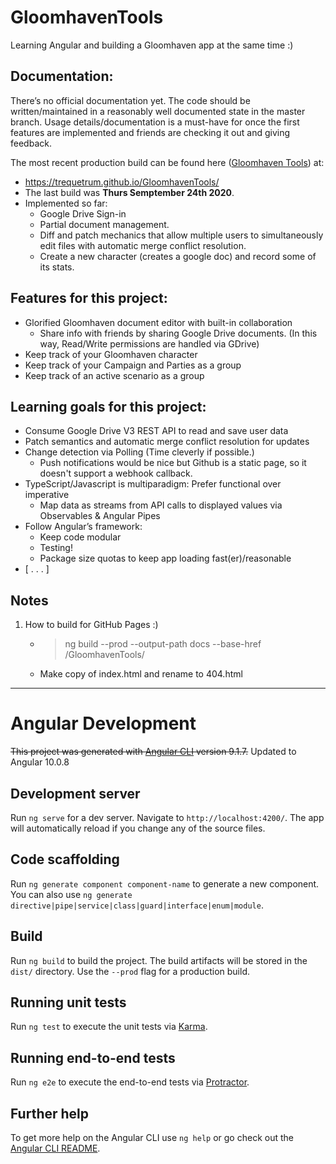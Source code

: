 # GloomhavenTools

Learning Angular and building a Gloomhaven app at the same time :)

## Documentation:

There’s no official documentation yet. The code should be written/maintained in a 
reasonably well documented state in the master branch. Usage details/documentation 
is a must-have for once the first features are implemented and friends are 
checking it out and giving feedback.

The most recent production build can be found here ([Gloomhaven Tools](https://trequetrum.github.io/GloomhavenTools/)) at: 
* https://trequetrum.github.io/GloomhavenTools/
* The last build was **Thurs Semptember 24th 2020**. 
* Implemented so far:
    * Google Drive Sign-in 
    * Partial document management.
    * Diff and patch mechanics that allow multiple users to simultaneously edit files with automatic merge conflict resolution. 
    * Create a new character (creates a google doc) and record some of its stats.

## Features for this project:
* Glorified Gloomhaven document editor with built-in collaboration
    * Share info with friends by sharing Google Drive documents. 
    (In this way, Read/Write permissions are handled via GDrive)
* Keep track of your Gloomhaven character
* Keep track of your Campaign and Parties as a group
* Keep track of an active scenario as a group

## Learning goals for this project:
* Consume Google Drive V3 REST API to read and save user data
* Patch semantics and automatic merge conflict resolution for updates
* Change detection via Polling (Time cleverly if possible.) 
    * Push notifications would be nice but Github is a static page, 
    so it doesn't support a webhook callback.
* TypeScript/Javascript is multiparadigm: Prefer functional 
    over imperative
    * Map data as streams from API calls to displayed values via 
        Observables & Angular Pipes 
* Follow Angular’s framework: 
    * Keep code modular
    * Testing!
    * Package size quotas to keep app loading fast(er)/reasonable
* [ . . . ]

## Notes
1. How to build for GitHub Pages :)
    * > ng build --prod --output-path docs --base-href /GloomhavenTools/
    * Make copy of index.html and rename to 404.html
    
--------------------------------------------------------------------------

# Angular Development

~~This project was generated with [Angular CLI](https://github.com/angular/angular-cli) version 9.1.7.~~ Updated to Angular 10.0.8

## Development server

Run `ng serve` for a dev server. Navigate to `http://localhost:4200/`. The app will automatically reload if you change any of the source files.

## Code scaffolding

Run `ng generate component component-name` to generate a new component. You can also use `ng generate directive|pipe|service|class|guard|interface|enum|module`.

## Build

Run `ng build` to build the project. The build artifacts will be stored in the `dist/` directory. Use the `--prod` flag for a production build.

## Running unit tests

Run `ng test` to execute the unit tests via [Karma](https://karma-runner.github.io).

## Running end-to-end tests

Run `ng e2e` to execute the end-to-end tests via [Protractor](http://www.protractortest.org/).

## Further help

To get more help on the Angular CLI use `ng help` or go check out the [Angular CLI README](https://github.com/angular/angular-cli/blob/master/README.md).
